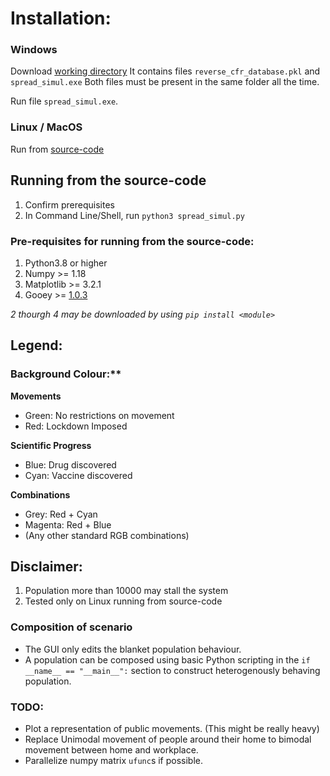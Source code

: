 # Installation:

### Windows
Download [working directory](exec/PathPandem.Win10)
It contains files `reverse_cfr_database.pkl` and `spread_simul.exe`
Both files must be present in the same folder all the time.

Run file `spread_simul.exe`.

### Linux / MacOS
Run from [source-code](src/spread_simul.py)

## Running from the source-code
1. Confirm prerequisites
2. In Command Line/Shell, run `python3 spread_simul.py`

### Pre-requisites for running from the source-code:
1. Python3.8 or higher
2. Numpy >= 1.18
3. Matplotlib >= 3.2.1
4. Gooey >= [1.0.3](https://github.com/chriskiehl/Gooey)

*2 thourgh 4 may be downloaded by using `pip install <module>`*

## Legend:
### Background Colour:**
**Movements**
- Green: No restrictions on movement
- Red: Lockdown Imposed

**Scientific Progress**
- Blue: Drug discovered
- Cyan: Vaccine discovered

**Combinations**
- Grey: Red + Cyan
- Magenta: Red + Blue
- (Any other standard RGB combinations)

## Disclaimer:
1. Population more than 10000 may stall the system
2. Tested only on Linux running from source-code

### Composition of scenario
- The GUI only edits the blanket population behaviour.
- A population can be composed using basic Python scripting in the `if __name__ == "__main__":` section to construct heterogenously behaving population.

### TODO:
- Plot a representation of public movements. (This might be really heavy)
- Replace Unimodal movement of people around their home to bimodal movement between home and workplace.
- Parallelize numpy matrix `ufunc`s if possible.
